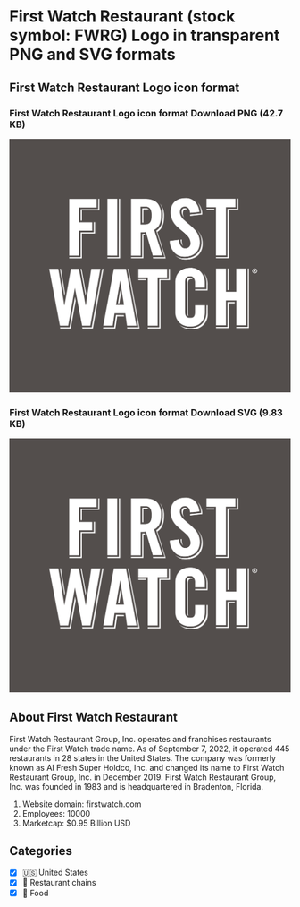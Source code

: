 # First Watch Restaurant (stock symbol: FWRG) Logo in transparent PNG and SVG formats

## First Watch Restaurant Logo icon format

### First Watch Restaurant Logo icon format Download PNG (42.7 KB)

![First Watch Restaurant Logo icon format Download PNG (42.7 KB)](/img/orig/FWRG-4db47e08.png)

### First Watch Restaurant Logo icon format Download SVG (9.83 KB)

![First Watch Restaurant Logo icon format Download SVG (9.83 KB)](/img/orig/FWRG-280649dd.svg)

## About First Watch Restaurant

First Watch Restaurant Group, Inc. operates and franchises restaurants under the First Watch trade name. As of September 7, 2022, it operated 445 restaurants in 28 states in the United States. The company was formerly known as AI Fresh Super Holdco, Inc. and changed its name to First Watch Restaurant Group, Inc. in December 2019. First Watch Restaurant Group, Inc. was founded in 1983 and is headquartered in Bradenton, Florida.

1. Website domain: firstwatch.com
2. Employees: 10000
3. Marketcap: $0.95 Billion USD


## Categories
- [x] 🇺🇸 United States
- [x] 🍔 Restaurant chains
- [x] 🍴 Food
